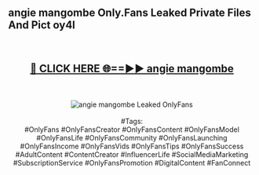 <h2>angie mangombe Only.Fans Leaked Private Files And Pict oy4l</h2>
<br>
<div align="center">
<h2><a href="https://mediafiles.top/angie_mangombe" rel="nofollow">🔴 CLICK HERE 🌐==►► angie mangombe</a></h2>
<br>
<br>
<a href="https://mediafiles.top/angie_mangombe" rel="nofollow" data-target="animated-image.originalLink"><img src="https://i.ibb.co.com/WyWwxjT/player-gif2.gif" alt="angie mangombe Leaked OnlyFans" style="max-width: 100%; display: inline-block;" data-target="animated-image.originalImage"></a>
<br><br>
#Tags:
<br>
#OnlyFans #OnlyFansCreator #OnlyFansContent #OnlyFansModel #OnlyFansLife #OnlyFansCommunity #OnlyFansLaunching #OnlyFansIncome #OnlyFansVids #OnlyFansTips #OnlyFansSuccess #AdultContent #ContentCreator #InfluencerLife #SocialMediaMarketing #SubscriptionService #OnlyFansPromotion #DigitalContent #FanConnect
</div>
<br>